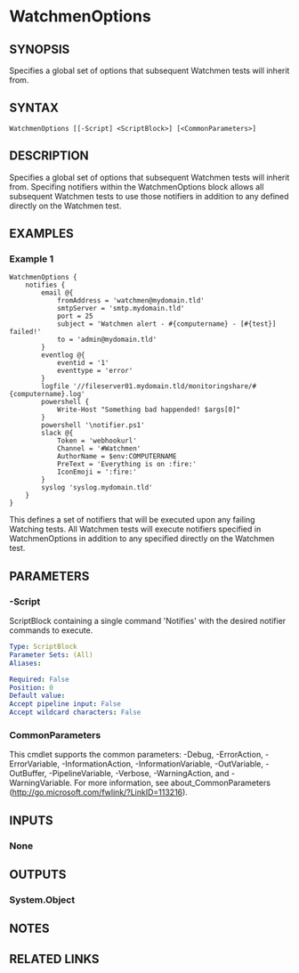 ﻿---
external help file: Watchmen-help.xml
online version: https://github.com/devblackops/watchmen/blob/master/docs/functions/Help-WatchmenOptions.md
schema: 2.0.0
---

# WatchmenOptions
## SYNOPSIS
Specifies a global set of options that subsequent Watchmen tests will inherit from.
## SYNTAX

```
WatchmenOptions [[-Script] <ScriptBlock>] [<CommonParameters>]
```

## DESCRIPTION
Specifies a global set of options that subsequent Watchmen tests will inherit from. Specifing notifiers within the WatchmenOptions block allows
all subsequent Watchmen tests to use those notifiers in addition to any defined directly on the Watchmen test.
## EXAMPLES

### Example 1
```
WatchmenOptions {
    notifies {
        email @{
            fromAddress = 'watchmen@mydomain.tld'
            smtpServer = 'smtp.mydomain.tld'
            port = 25
            subject = 'Watchmen alert - #{computername} - [#{test}] failed!'
            to = 'admin@mydomain.tld'            
        }
        eventlog @{
            eventid = '1'
            eventtype = 'error'
        }
        logfile '//fileserver01.mydomain.tld/monitoringshare/#{computername}.log'
        powershell {
            Write-Host "Something bad happended! $args[0]"
        }
        powershell '\notifier.ps1'        
        slack @{
            Token = 'webhookurl'
            Channel = '#Watchmen'
            AuthorName = $env:COMPUTERNAME
            PreText = 'Everything is on :fire:'
            IconEmoji = ':fire:'
        }
        syslog 'syslog.mydomain.tld'
    }
}
```

This defines a set of notifiers that will be executed upon any failing Watching tests. All Watchmen tests will execute notifiers specified in
WatchmenOptions in addition to any specified directly on the Watchmen test.
## PARAMETERS

### -Script
ScriptBlock containing a single command 'Notifies' with the desired notifier commands to execute.

```yaml
Type: ScriptBlock
Parameter Sets: (All)
Aliases: 

Required: False
Position: 0
Default value: 
Accept pipeline input: False
Accept wildcard characters: False
```

### CommonParameters
This cmdlet supports the common parameters: -Debug, -ErrorAction, -ErrorVariable, -InformationAction, -InformationVariable, -OutVariable, -OutBuffer, -PipelineVariable, -Verbose, -WarningAction, and -WarningVariable. For more information, see about_CommonParameters (http://go.microsoft.com/fwlink/?LinkID=113216).
## INPUTS

### None

## OUTPUTS

### System.Object

## NOTES

## RELATED LINKS

